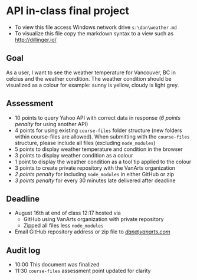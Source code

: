 # API in-class final project

* To view this file access Windows network drive `s:\dan\weather.md`
* To visualize this file copy the markdown syntax to a view such as http://dillinger.io/

## Goal
As a user, I want to see the weather temperature for Vancouver, BC in celcius and the weather condition. The weather condition should be visualized as a colour for example: sunny is yellow, cloudy is light grey.

## Assessment
* 10 points to query Yahoo API with correct data in response (*6 points penalty* for using another API)
* 4 points for using existing `course-files` folder structure (new folders within course-files are allowed). When submitting with the `course-files` structure, please include all files (excluding `node_modules`)
* 5 points to display weather temperature and condition in the browser
* 3 points to display weather condition as a colour
* 1 point to display the weather condition as a tool tip applied to the colour
* 3 points to create private repository with the VanArts organization
* *2 points penalty* for including `node_modules` in either GitHub or zip
* *3 points penalty* for every 30 minutes late delivered after deadline

## Deadline
* August 16th at end of class 12:17 hosted via
	* GitHub using VanArts organization with private repository
	* Zipped all files less `node_modules`
* Email GitHub repository address or zip file to *dan@vanarts.com*

## Audit log
* 10:00 This document was finalized
* 11:30 `course-files` assessment point updated for clarity
